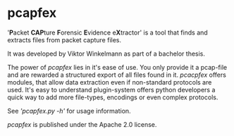 # pcapfex
'**P**acket **CAP**ture **F**orensic **E**vidence e**X**tractor' is a tool that finds and extracts files
from packet capture files.

It was developed by Viktor Winkelmann as part of a bachelor thesis.

The power of _pcapfex_ lies in it's ease of use. You only provide it a
pcap-file and are rewarded a structured export of all files found in it.
_pcacpfex_ offers modules, that allow data extraction even if
non-standard protocols are used. It's easy to understand plugin-system
offers python developers a quick way to add more file-types, encodings or
even complex protocols.

See _'pcapfex.py -h'_ for usage information.

_pcapfex_ is published under the Apache 2.0 license.